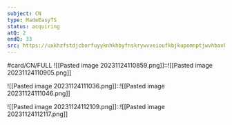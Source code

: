 ```yaml
---
subject: CN
type: MadeEasyTS
status: acquiring
atQ: 2
endQ: 33
src: https://uxkhzfstdjcborfuyyknhkhbyfnskrywvveioufkbjkupomnptjwvhbavkysuhi.vercel.app/me/test.html?pageName=timeManagementReport&testid=5615&t=a&testType=2&data=eyJuYW1lIjoiQ29tcHV0ZXIgTmV0d29ya3MgKEdBVEUgMjAyMikifQ==
---
```

#card/CN/FULL
![[Pasted image 20231124110859.png]]::![[Pasted image 20231124110905.png]] <!--SR:!2023-12-06,4,170-->


![[Pasted image 20231124111036.png]]::![[Pasted image 20231124111046.png]] <!--SR:!2023-12-10,8,190-->

![[Pasted image 20231124112109.png]]::![[Pasted image 20231124112117.png]] <!--SR:!2023-12-11,9,190-->

